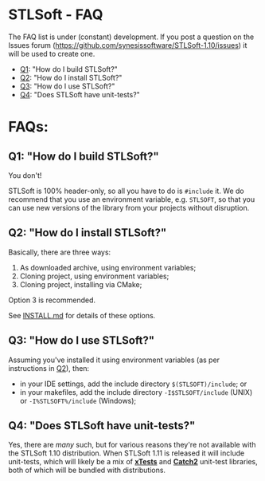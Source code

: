 # STLSoft - FAQ

The FAQ list is under (constant) development. If you post a question on the
Issues forum (https://github.com/synesissoftware/STLSoft-1.10/issues)
it will be used to create one.


* [Q1](#q1-how-do-i-build-stlsoft): "How do I build STLSoft?"
* [Q2](#q2-how-do-i-install-stlsoft): "How do I install STLSoft?"
* [Q3](#q3-how-do-i-use-stlsoft): "How do I use STLSoft?"
* [Q4](#q4-does-stlsoft-have-unit-tests): "Does STLSoft have unit-tests?"


# FAQs:

## Q1: "How do I build STLSoft?"

You don't!

STLSoft is 100% header-only, so all you have to do is `#include` it. We do recommend that you use an environment variable, e.g. `STLSOFT`, so that you can use new versions of the library from your projects without disruption.


## Q2: "How do I install STLSoft?"

Basically, there are three ways:

1. As downloaded archive, using environment variables;
2. Cloning project, using environment variables;
3. Cloning project, installing via CMake;

Option 3 is recommended.

See [INSTALL.md](./INSTALL.md) for details of these options.


## Q3: "How do I use STLSoft?"

Assuming you've installed it using environment variables (as per instructions in [Q2](#q2-how-do-i-install-stlsoft)), then:

* in your IDE settings, add the include directory `$(STLSOFT)/include`; or
* in your makefiles, add the include directory `-I$STLSOFT/include` (UNIX) or `-I%STLSOFT%/include` (Windows);


## Q4: "Does STLSoft have unit-tests?"

Yes, there are *many* such, but for various reasons they're not available with the STLSoft 1.10 distribution. When STLSoft 1.11 is released it will include unit-tests, which will likely be a mix of [**xTests**](https://github.com/synesissoftware/xTests) and [**Catch2**](https://github.com/catchorg/Catch2) unit-test libraries, both of which will be bundled with distributions.

